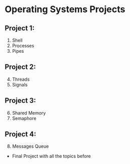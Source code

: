 # Operating Systems Projects
## Project 1:
  1. Shell
  2. Processes
  3. Pipes
## Project 2:
  4. Threads
  5. Signals
## Project 3:
  6. Shared Memory
  7. Semaphore
## Project 4:
  8. Messages Queue
  * Final Project with all the topics before
